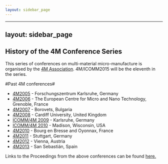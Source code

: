 ```yaml
---
layout: sidebar_page
---
```


---
layout: sidebar_page
---

## History of the 4M Conference Series

This series of conferences on multi-material micro-manufacture is organised by the [4M Association](/4m-association/node/1.md). 4M/ICOMM2015 will be the eleventh in the series.
<!--break-->
#Past 4M conferences#

 * [4M2005](http://www.4m-net.org/4M_Conference "4M2005 Conference") - Forschungszentrum Karlsruhe, Germany  
 * [4M2006](http://www.4m-net.org/Conference/4M2006 "4M2006 Conference") - The European Centre for Micro and Nano Technology, Grenoble, France  
 * [4M2007](http://www.4m-net.org/Conference/4M2007 "4M2007 Conference") - Borovets, Bulgaria  
 * [4M2008](http://www.4m-net.org/Conference/4M2008 "4M2008 Conference") - Cardiff University, United Kingdom
 * [ICOMM/4M 2009](/4m-association/conference/200.md) - Karlsruhe, Germany
 * [ICOMM/4M 2010](http://www.conferencing.uwex.edu/conferences/ICOMM10) - Madison, Wisconsin, USA  
 * [4M2010](/4m-association/conference/2010.md) - Bourg en Bresse and Oyonnax, France   
 * [4M2011](/4m-association/conference/2011.md) - Stuttgart, Germany
 * [4M2012](/4m-association/conference/2012.md) - Vienna, Austria
 * [4M2013](/4m-association/conference/2013.md) - San Sebastián, Spain

Links to the Proceedings from the above conferences can be found [here.](/4m-association/content/4M-conference-serie.md)